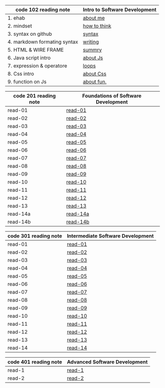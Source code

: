 | **code 102 reading note**    | **Intro to Software Development**                                     |
| ---------------------------- | --------------------------------------------------------------------- |
| 1. ehab                      | [about me](https://eng-ehabsaleh.github.io/reading-note/intro)        |
| 2. mindset                   | [how to think](https://eng-ehabsaleh.github.io/reading-note/mindset)  |
| 3. syntax on github          | [syntax](https://eng-ehabsaleh.github.io/reading-note/github)         |
| 4. markdown formating syntax | [writing](https://eng-ehabsaleh.github.io/reading-note/markdown)      |
| 5. HTML & WIRE FRAME         | [summry](https://eng-ehabsaleh.github.io/reading-note/sum)            |
| 6. Java script intro         | [about Js](https://eng-ehabsaleh.github.io/reading-note/Javascript)   |
| 7. expression & operatore    | [loops](https://eng-ehabsaleh.github.io/reading-note/loops)           |
| 8. Css intro                 | [about Css](https://eng-ehabsaleh.github.io/reading-note/css)         |
| 9. function on Js            | [about fun.](https://eng-ehabsaleh.github.io/reading-note/jsfunction) |

| **code 201 reading note** | **Foundations of Software Development**                            |
| ------------------------- | ------------------------------------------------------------------ |
| read-01                   | [read-01](https://eng-ehabsaleh.github.io/reading-note/class-01)   |
| read-02                   | [read-02](https://eng-ehabsaleh.github.io/reading-note/class-02)   |
| read-03                   | [read-03](https://eng-ehabsaleh.github.io/reading-note/class-03)   |
| read-04                   | [read-04](https://eng-ehabsaleh.github.io/reading-note/class-04)   |
| read-05                   | [read-05](https://eng-ehabsaleh.github.io/reading-note/class-05)   |
| read-06                   | [read-06](https://eng-ehabsaleh.github.io/reading-note/class-06)   |
| read-07                   | [read-07](https://eng-ehabsaleh.github.io/reading-note/class-07)   |
| read-08                   | [read-08](https://eng-ehabsaleh.github.io/reading-note/class-08)   |
| read-09                   | [read-09](https://eng-ehabsaleh.github.io/reading-note/class-09)   |
| read-10                   | [read-10](https://eng-ehabsaleh.github.io/reading-note/class-10)   |
| read-11                   | [read-11](https://eng-ehabsaleh.github.io/reading-note/class-11)   |
| read-12                   | [read-12](https://eng-ehabsaleh.github.io/reading-note/class-12)   |
| read-13                   | [read-13](https://eng-ehabsaleh.github.io/reading-note/class-13)   |
| read-14a                  | [read-14a](https://eng-ehabsaleh.github.io/reading-note/class-14a) |
| read-14b                  | [read-14b](https://eng-ehabsaleh.github.io/reading-note/class-14b) |

| **code 301 reading note** | **Intermediate Software Development**                               |
| ------------------------- | ------------------------------------------------------------------- |
| read-01                   | [read-01](https://eng-ehabsaleh.github.io/reading-note/class-01301) |
| read-02                   | [read-02](https://eng-ehabsaleh.github.io/reading-note/class-02301) |
| read-03                   | [read-03](https://eng-ehabsaleh.github.io/reading-note/class-03301) |
| read-04                   | [read-04](https://eng-ehabsaleh.github.io/reading-note/class-04301) |
| read-05                   | [read-05](https://eng-ehabsaleh.github.io/reading-note/class-05301) |
| read-06                   | [read-06](https://eng-ehabsaleh.github.io/reading-note/class-06301) |
| read-07                   | [read-07](https://eng-ehabsaleh.github.io/reading-note/class-07301) |
| read-08                   | [read-08](https://eng-ehabsaleh.github.io/reading-note/class-08301) |
| read-09                   | [read-09](https://eng-ehabsaleh.github.io/reading-note/class-09301) |
| read-10                   | [read-10](https://eng-ehabsaleh.github.io/reading-note/class-10301) |
| read-11                   | [read-11](https://eng-ehabsaleh.github.io/reading-note/class-11301) |
| read-12                   | [read-12](https://eng-ehabsaleh.github.io/reading-note/class-12301) |
| read-13                   | [read-13](https://eng-ehabsaleh.github.io/reading-note/class-13301) |
| read-14                   | [read-14](https://eng-ehabsaleh.github.io/reading-note/class-14301) |

| **code 401 reading note** | **Advanced Software Development**                                  |
| ------------------------- | ------------------------------------------------------------------ |
| read-1                    | [read-1](https://eng-ehabsaleh.github.io/reading-note/class-01401) |
| read-2                    | [read-2](https://eng-ehabsaleh.github.io/reading-note/class-02401) |
